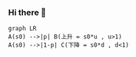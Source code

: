 ### Hi there 👋

```mermaid
graph LR
A(s0) -->|p| B(上升 = s0*u , u>1) 
A(s0) -->|1-p| C(下降 = s0*d , d<1)

```
<!--
**ZhendongZhangSCAU/ZhendongZhangSCAU** is a ✨ _special_ ✨ repository because its `README.md` (this file) appears on your GitHub profile.

Here are some ideas to get you started:

- 🔭 I’m currently working on ...
- 🌱 I’m currently learning ...
- 👯 I’m looking to collaborate on ...
- 🤔 I’m looking for help with ...
- 💬 Ask me about ...
- 📫 How to reach me: ...
- 😄 Pronouns: ...
- ⚡ Fun fact: ...
-->
